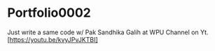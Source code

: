 # Portfolio0002
Just write a same code w/ Pak Sandhika Galih at WPU Channel on Yt.
[https://youtu.be/kvyJPvJKTBI]
